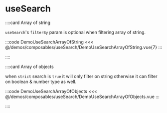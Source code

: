 # useSearch

::::card Array of string

`useSearch`'s `filterBy` param is optional when filtering array of string.

:::code DemoUseSearchArrayOfString
<<< @/demos/composables/useSearch/DemoUseSearchArrayOfString.vue{7}
:::

::::

::::card Array of objects

when `strict` search is `true` it will only filter on string otherwise it can filter on boolean & number type as well.

:::code DemoUseSearchArrayOfObjects
<<< @/demos/composables/useSearch/DemoUseSearchArrayOfObjects.vue
:::

::::
